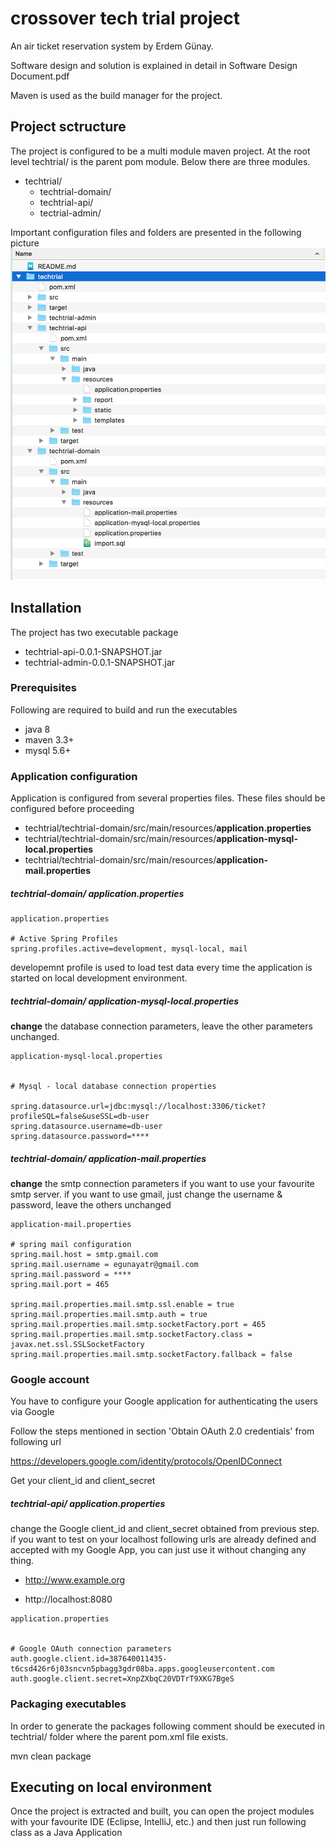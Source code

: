 # crossover tech trial project
An air ticket reservation system by Erdem Günay.
 
Software design and solution is explained in detail in Software Design Document.pdf

Maven is used as the build manager for the project.

## Project sctructure
The project is configured to be a multi module maven project. At the root level techtrial/ is the parent pom module. Below there are three modules. 

+ techtrial/
	+ techtrial-domain/
	+ techtrial-api/
	+ tectrial-admin/

Important configuration files and folders are presented in the following picture
![Folder structure](/docs/img/folder_structure.png)
 

## Installation
The project has two executable package 

- techtrial-api-0.0.1-SNAPSHOT.jar
- techtrial-admin-0.0.1-SNAPSHOT.jar

### Prerequisites
Following are required to build and run the executables

+ java 8
+ maven 3.3+
+ mysql 5.6+ 

### Application configuration
Application is configured from several properties files. These files should be configured before proceeding

- techtrial/techtrial-domain/src/main/resources/<b>application.properties</b>
- techtrial/techtrial-domain/src/main/resources/<b>application-mysql-local.properties</b>
- techtrial/techtrial-domain/src/main/resources/<b>application-mail.properties</b>

##### techtrial-domain/ application.properties

```properties
application.properties

# Active Spring Profiles
spring.profiles.active=development, mysql-local, mail
```

developemnt profile is used to load test data every time the application is started on local development environment. 

##### techtrial-domain/ application-mysql-local.properties

<b>change</b> the database connection parameters, leave the other parameters unchanged. 

```properties
application-mysql-local.properties


# Mysql - local database connection properties

spring.datasource.url=jdbc:mysql://localhost:3306/ticket?profileSQL=false&useSSL=db-user
spring.datasource.username=db-user
spring.datasource.password=****
```

##### techtrial-domain/ application-mail.properties

<b>change</b> the smtp connection parameters if you want to use your favourite smtp server. if you want to use gmail, just change the username & password, leave the others unchanged

```properties
application-mail.properties

# spring mail configuration
spring.mail.host = smtp.gmail.com
spring.mail.username = egunayatr@gmail.com
spring.mail.password = ****
spring.mail.port = 465

spring.mail.properties.mail.smtp.ssl.enable = true
spring.mail.properties.mail.smtp.auth = true
spring.mail.properties.mail.smtp.socketFactory.port = 465
spring.mail.properties.mail.smtp.socketFactory.class = javax.net.ssl.SSLSocketFactory
spring.mail.properties.mail.smtp.socketFactory.fallback = false
```

### Google account 

You have to configure your Google application for authenticating the users via Google

Follow the steps mentioned in section 'Obtain OAuth 2.0 credentials' from following url
 
https://developers.google.com/identity/protocols/OpenIDConnect

Get your client_id and client_secret 

##### techtrial-api/ application.properties

change the Google client_id and client_secret obtained from previous step. 
if you want to test on your localhost following urls are already defined and accepted with my Google App, you can just use it without changing any thing.

- http://www.example.org

- http://localhost:8080

```properties
application.properties


# Google OAuth connection parameters
auth.google.client.id=387640011435-t6csd426r6j03sncvn5pbagg3gdr08ba.apps.googleusercontent.com
auth.google.client.secret=XnpZXbqC20VDTrT9XKG7BgeS
```

 

### Packaging executables


In order to generate the packages following comment should be executed in techtrial/ folder where the parent pom.xml file exists. 

mvn clean package


## Executing on local environment
Once the project is extracted and built, you can open the project modules with your favourite IDE (Eclipse, IntelliJ, etc.) and then just run following class as a Java Application 



 